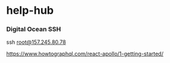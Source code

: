 # help-hub

### Digital Ocean SSH

ssh root@157.245.80.78

https://www.howtographql.com/react-apollo/1-getting-started/
